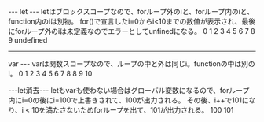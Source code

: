 --- let ---
letはブロックスコープなので、forループ外のiと、forループ内のiと、function内のiは別物。
for()で宣言したi=0からi<10までの数値が表示され、最後にforループ外のiは未定義なのでエラーとしてunfinedになる。
0
1
2
3
4
5
6
7
8
9
undefined


---

var ---
varは関数スコープなので、ループの中と外は同じi。functionの中は別のi。
0
1
2
3
4
5
6
7
8
8
9
10

---let消去---
letもvarも使わない場合はグローバル変数になるので、forループ内にi=0の後にi=100で上書きされて、100が出力される。
その後、i++で101になり、i < 10を満たさないためforループを出て、101が出力される。
100
101
